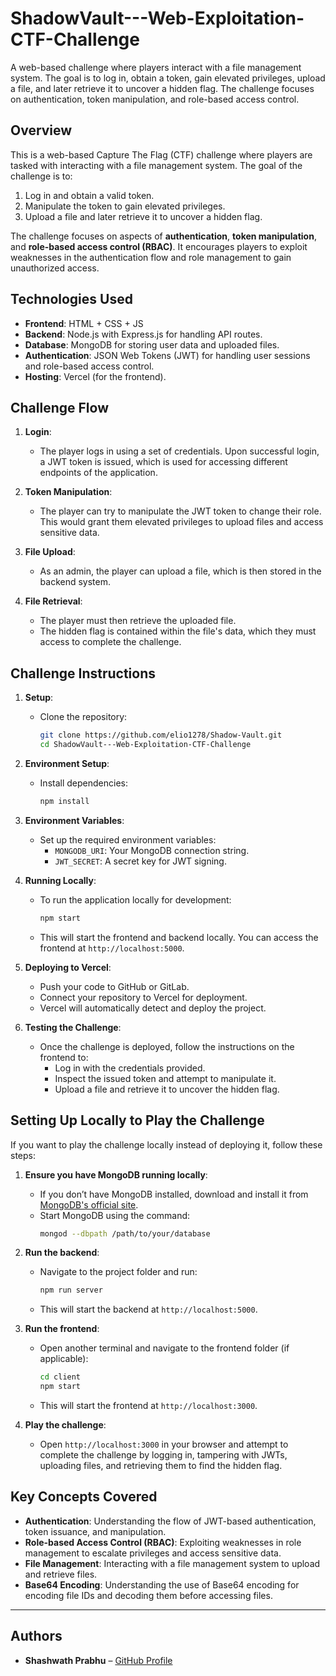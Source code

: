 # ShadowVault---Web-Exploitation-CTF-Challenge
A web-based challenge where players interact with a file management system. The goal is to log in, obtain a token, gain elevated privileges, upload a file, and later retrieve it to uncover a hidden flag. The challenge focuses on authentication, token manipulation, and role-based access control.

## Overview

This is a web-based Capture The Flag (CTF) challenge where players are tasked with interacting with a file management system. The goal of the challenge is to:

1. Log in and obtain a valid token.
2. Manipulate the token to gain elevated privileges.
3. Upload a file and later retrieve it to uncover a hidden flag.

The challenge focuses on aspects of **authentication**, **token manipulation**, and **role-based access control (RBAC)**. It encourages players to exploit weaknesses in the authentication flow and role management to gain unauthorized access.

## Technologies Used

- **Frontend**: HTML + CSS + JS
- **Backend**: Node.js with Express.js for handling API routes.
- **Database**: MongoDB for storing user data and uploaded files.
- **Authentication**: JSON Web Tokens (JWT) for handling user sessions and role-based access control.
- **Hosting**: Vercel (for the frontend).

## Challenge Flow

1. **Login**: 
   - The player logs in using a set of credentials. Upon successful login, a JWT token is issued, which is used for accessing different endpoints of the application.
   
2. **Token Manipulation**:
   - The player can try to manipulate the JWT token to change their role. This would grant them elevated privileges to upload files and access sensitive data.
   
3. **File Upload**:
   - As an admin, the player can upload a file, which is then stored in the backend system.

4. **File Retrieval**:
   - The player must then retrieve the uploaded file.
   - The hidden flag is contained within the file's data, which they must access to complete the challenge.

## Challenge Instructions

1. **Setup**:
   - Clone the repository:
     ```bash
     git clone https://github.com/elio1278/Shadow-Vault.git
     cd ShadowVault---Web-Exploitation-CTF-Challenge
     ```

2. **Environment Setup**:
   - Install dependencies:
     ```bash
     npm install
     ```

3. **Environment Variables**:
   - Set up the required environment variables:
     - `MONGODB_URI`: Your MongoDB connection string.
     - `JWT_SECRET`: A secret key for JWT signing.

4. **Running Locally**:
   - To run the application locally for development:
     ```bash
     npm start
     ```

   - This will start the frontend and backend locally. You can access the frontend at `http://localhost:5000`.

5. **Deploying to Vercel**:
   - Push your code to GitHub or GitLab.
   - Connect your repository to Vercel for deployment.
   - Vercel will automatically detect and deploy the project.

6. **Testing the Challenge**:
   - Once the challenge is deployed, follow the instructions on the frontend to:
     - Log in with the credentials provided.
     - Inspect the issued token and attempt to manipulate it.
     - Upload a file and retrieve it to uncover the hidden flag.

## Setting Up Locally to Play the Challenge

If you want to play the challenge locally instead of deploying it, follow these steps:

1. **Ensure you have MongoDB running locally**:
   - If you don’t have MongoDB installed, download and install it from [MongoDB's official site](https://www.mongodb.com/try/download/community).
   - Start MongoDB using the command:
     ```bash
     mongod --dbpath /path/to/your/database
     ```

2. **Run the backend**:
   - Navigate to the project folder and run:
     ```bash
     npm run server
     ```

   - This will start the backend at `http://localhost:5000`.

3. **Run the frontend**:
   - Open another terminal and navigate to the frontend folder (if applicable):
     ```bash
     cd client
     npm start
     ```

   - This will start the frontend at `http://localhost:3000`.

4. **Play the challenge**:
   - Open `http://localhost:3000` in your browser and attempt to complete the challenge by logging in, tampering with JWTs, uploading files, and retrieving them to find the hidden flag.

## Key Concepts Covered

- **Authentication**: Understanding the flow of JWT-based authentication, token issuance, and manipulation.
- **Role-based Access Control (RBAC)**: Exploiting weaknesses in role management to escalate privileges and access sensitive data.
- **File Management**: Interacting with a file management system to upload and retrieve files.
- **Base64 Encoding**: Understanding the use of Base64 encoding for encoding file IDs and decoding them before accessing files.

---

## Authors

- **Shashwath Prabhu** – [GitHub Profile](https://github.com/shashwath1278)
